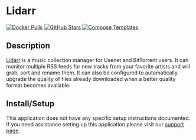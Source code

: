 # Lidarr

[![Docker Pulls](https://img.shields.io/docker/pulls/linuxserver/lidarr?style=flat-square&color=607D8B&label=docker%20pulls&logo=docker)](https://hub.docker.com/r/linuxserver/lidarr)
[![GitHub Stars](https://img.shields.io/github/stars/linuxserver/docker-lidarr?style=flat-square&color=607D8B&label=github%20stars&logo=github)](https://github.com/linuxserver/docker-lidarr)
[![Compose Templates](https://img.shields.io/static/v1?style=flat-square&color=607D8B&label=compose&message=templates)](https://github.com/GhostWriters/DockSTARTer/tree/master/compose/.apps/lidarr)

## Description

[Lidarr](https://lidarr.audio/) is a music collection manager for Usenet and
BitTorrent users. It can monitor multiple RSS feeds for new tracks from your
favorite artists and will grab, sort and rename them. It can also be configured
to automatically upgrade the quality of files already downloaded when a better
quality format becomes available.

## Install/Setup

This application does not have any specific setup instructions documented. If
you need assistance setting up this application please visit our
[support page](https://dockstarter.com/basics/support/).
